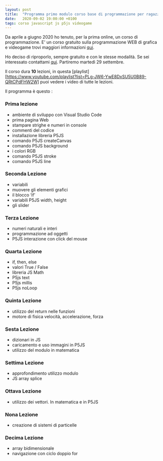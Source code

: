 ```yaml
---
layout: post
title:  "Programma primo modulo corso base di programmazione per ragazzi"
date:   2020-09-02 19:00:00 +0100
tags: corso javascript js p5js videogame
---
```


Da aprile a giugno 2020 ho tenuto, per la prima online, un corso di programmazione. E' un corso gratuito sulla programmazione WEB di grafica e videogame trovi maggiori informazioni [qui](/2020/03/28/corso-base-di-programmazione-videogame.html).

Ho deciso di riproporlo, sempre gratuito e con le stesse modalità. Se sei interessato contattami [qui](/chi-sono). Partiremo martedì 29 settembre.

Il corso dura **10** lezioni, in questa [playlist][https://www.youtube.com/playlist?list=PLg-JW6-YwE8DxSU5U0B89-QRtCPdFHW2W] puoi vedere i video di tutte le lezioni.

Il programma è questo :

### Prima lezione
- ambiente di sviluppo con Visual Studio Code
- prima pagina Web
- stampare strighe e numeri in console
- commenti del codice
- installazione libreria P5JS
- comando P5JS createCanvas
- comando P5JS background
- i colori RGB
- comando P5JS stroke
 - comando P5JS line
### Seconda Lezione
- variabili
- muovere gli elementi grafici
- il blocco ‘if’ 
- variabili P5JS width, height
- gli slider
### Terza Lezione
- numeri naturali e interi
- programmazione ad oggetti
- P5JS interazione con click del mouse
### Quarta Lezione
- if, then, else
- valori True / False
- libreria JS Math
- P5js text
- P5js millis
- P5js noLoop
### Quinta Lezione
- utilizzo del return nelle funzioni
- motore di fisica velocità, accelerazione, forza
### Sesta Lezione
- dizionari in JS
- caricamento e uso immagini in P5JS
- utilizzo del modulo in matematica
### Settima Lezione
- approfondimento utilizzo modulo
- JS array splice
### Ottava Lezione
- utilizzo dei vettori. In matematica e in P5JS
### Nona Lezione
- creazione di sistemi di particelle
### Decima Lezione
- array bidimensionale
- navigazione con ciclo doppio for